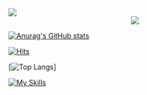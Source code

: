 <img src="https://capsule-render.vercel.app/api?type=waving&color=0D864B&height=200&section=header&animation=fadeIn&text=Hi%20dear%20friend%20%20%F0%9F%91%8B%F0%9F%8F%BB" />

<div style="text-align:center">
    <img src="https://streak-stats.demolab.com?user=zhen1asemen1uk&theme=transparent&hide_border=true&card_width=300&fire=EB0202&ring=FF8332" />
</div>

<!-- [![GitHub Streak]()](https://git.io/streak-stats) -->

[![Anurag's GitHub stats](https://github-readme-stats.vercel.app/api?username=zhen1asemen1uk)](https://github.com/anuraghazra/github-readme-stats&hide=stars)

[![Hits](https://u8views.com/api/v1/github/profiles/63663261/views/day-week-month-total-count.svg)](https://u8views.com/github/zhen1aseMen1uk)

[![Top Langs](https://github-readme-stats.vercel.app/api/top-langs/?username=zhen1asemen1uk&layout=compact)]

[![My Skills](https://skillicons.dev/icons?i=nextjs,react,redux,js,ts,styledcomponents,html,css,firebase,git,fastapi,docker,mysql,nodejs,express,mongodb,postgres,sentry,postman,jest,cypress,md,stackoverflow,netlify,vscode,figma,linkedin)](https://skillicons.dev)
